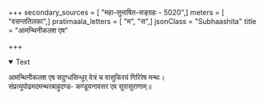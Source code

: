+++
secondary_sources = [ "महा-सुभाषित-सङ्ग्रहः - 5020",]
meters = [ "वसन्ततिलका",]
pratimaala_letters = [ "म", "स",]
jsonClass = "Subhaashita"
title = "आमन्थिनीकलश एष"

+++

<details open><summary>Text</summary>

आमन्थिनीकलश एष सदुग्धसिन्धुर् वेत्रं च वासुकिरयं गिरिरेष मन्थः।  
संप्रत्युपोढमदमन्थरबाहुदण्ड- कण्डूयनावसर एव सुरासुराणाम्॥
</details>
